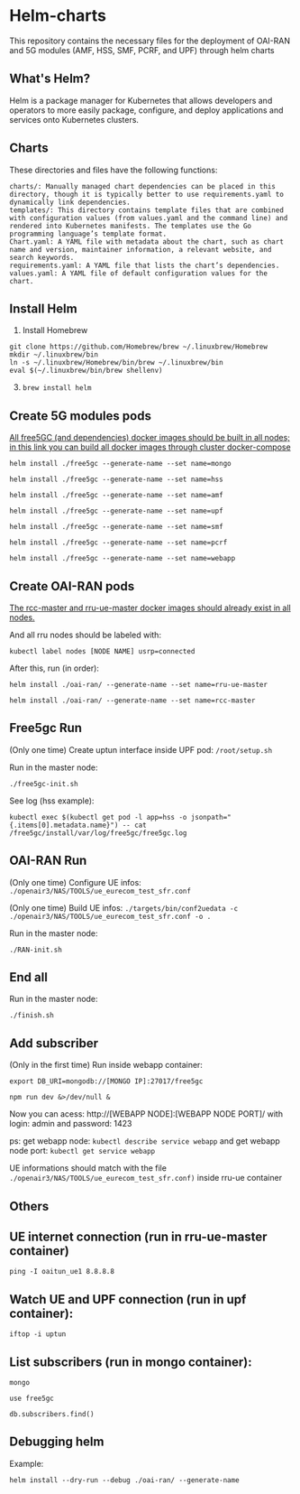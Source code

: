 # Helm-charts
This repository contains the necessary files for the deployment of OAI-RAN and 5G modules (AMF, HSS, SMF, PCRF, and UPF) through helm charts

## What's Helm?

Helm is a package manager for Kubernetes that allows developers and operators to more easily package, configure, and deploy applications and services onto Kubernetes clusters.

## Charts
These directories and files have the following functions:

    charts/: Manually managed chart dependencies can be placed in this directory, though it is typically better to use requirements.yaml to dynamically link dependencies.
    templates/: This directory contains template files that are combined with configuration values (from values.yaml and the command line) and rendered into Kubernetes manifests. The templates use the Go programming language’s template format.
    Chart.yaml: A YAML file with metadata about the chart, such as chart name and version, maintainer information, a relevant website, and search keywords.
    requirements.yaml: A YAML file that lists the chart’s dependencies.
    values.yaml: A YAML file of default configuration values for the chart.

## Install Helm

1. Install Homebrew

```
git clone https://github.com/Homebrew/brew ~/.linuxbrew/Homebrew
mkdir ~/.linuxbrew/bin
ln -s ~/.linuxbrew/Homebrew/bin/brew ~/.linuxbrew/bin
eval $(~/.linuxbrew/bin/brew shellenv)
```

3. ``brew install helm``

## Create 5G modules pods

[All free5GC (and dependencies) docker images should be built in all nodes; in this link you can build all docker images through cluster docker-compose](https://gitlab.lasse.ufpa.br/2020-ai-testbed/ai-testbed/free5gc-docker-kube "free5gc images")

``helm install ./free5gc --generate-name --set name=mongo``

``helm install ./free5gc --generate-name --set name=hss``

``helm install ./free5gc --generate-name --set name=amf``

``helm install ./free5gc --generate-name --set name=upf``

``helm install ./free5gc --generate-name --set name=smf``

``helm install ./free5gc --generate-name --set name=pcrf``

``helm install ./free5gc --generate-name --set name=webapp``

## Create OAI-RAN pods

[The rcc-master and rru-ue-master docker images should already exist in all nodes. ](https://gitlab.lasse.ufpa.br/2020-ai-testbed/ai-testbed/oai-ran-docker/- "RAN-master images")

And all rru nodes should be labeled with:

``kubectl label nodes [NODE NAME] usrp=connected``

After this, run (in order):

``helm install ./oai-ran/ --generate-name --set name=rru-ue-master``

``helm install ./oai-ran/ --generate-name --set name=rcc-master``

## Free5gc Run 

(Only one time) Create uptun interface inside UPF pod: ``/root/setup.sh``

Run in the master node:

``./free5gc-init.sh``

See log (hss example):

``kubectl exec $(kubectl get pod -l app=hss -o jsonpath="{.items[0].metadata.name}") -- cat /free5gc/install/var/log/free5gc/free5gc.log``

## OAI-RAN Run 

(Only one time) Configure UE infos: ``./openair3/NAS/TOOLS/ue_eurecom_test_sfr.conf``

(Only one time) Build UE infos: ``./targets/bin/conf2uedata -c ./openair3/NAS/TOOLS/ue_eurecom_test_sfr.conf -o .``

Run in the master node:

``./RAN-init.sh``

## End all

Run in the master node:

``./finish.sh``

## Add subscriber 

(Only in the first time) Run inside webapp container:

``export DB_URI=mongodb://[MONGO IP]:27017/free5gc``

``npm run dev &>/dev/null &``

Now you can acess: http://[WEBAPP NODE]:[WEBAPP NODE PORT]/ with login: admin and password: 1423

ps: get webapp node: ``kubectl describe service webapp`` and get webapp node port: ``kubectl get service webapp``

UE informations should match with the file ``./openair3/NAS/TOOLS/ue_eurecom_test_sfr.conf)`` inside rru-ue container

## Others

## UE internet connection (run in rru-ue-master container)

``ping -I oaitun_ue1 8.8.8.8``

## Watch UE and UPF connection (run in upf container):

``iftop -i uptun``

## List subscribers (run in mongo container):

``mongo``

``use free5gc``

``db.subscribers.find()``

## Debugging helm

Example:

``helm install --dry-run --debug ./oai-ran/ --generate-name``
